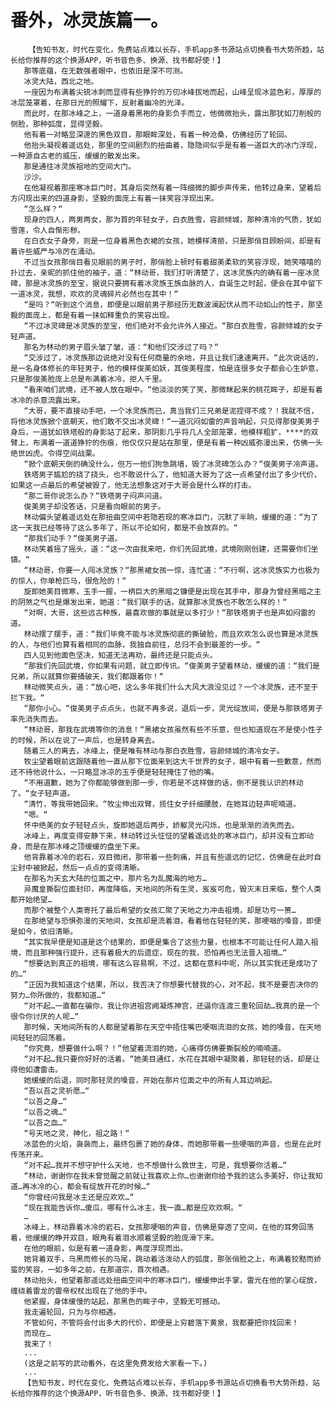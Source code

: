 # 番外，冰灵族篇一。
        【告知书友，时代在变化，免费站点难以长存，手机app多书源站点切换看书大势所趋，站长给你推荐的这个换源APP，听书音色多、换源、找书都好使！】
       那等底蕴，在无数强者眼中，也依旧是深不可测。
       冰灵大陆，西北之地。
       一座因为布满着尖锐冰刺而显得有些狰狞的万仞冰峰拔地而起，山峰呈现冰蓝色彩，厚厚的冰层笼罩着，在那日光的照耀下，反射着幽冷的光泽。
       而此时，在那冰峰之上，一道身着黑袍的身影负手而立，他微微抬头，露出那犹如刀削般的侧脸，那种弧度，显得坚毅。
       他有着一对略显深邃的黑色双目，那眼眸深处，有着一种沧桑，仿佛经历了轮回。
       他抬头凝视着遥远处，那里的空间剧烈的扭曲着，隐隐间似乎是有着一道巨大的冰门浮现，一种源自古老的威压，缓缓的散发出来。
       那是通往冰灵族祖地的空间大门。
       沙沙。
       在他凝视着那座寒冰巨门时，其身后突然有着一阵细微的脚步声传来，他转过身来，望着后方闪现出来的四道身影，坚毅的面庞上有着一抹笑容浮现出来。
       “怎么样？“
       现身的四人，两男两女，那为首的年轻女子，白衣胜雪，容颜倾城，那种清冷的气质，犹如雪莲，令人自惭形秽。
       在白衣女子身旁，则是一位身着黑色衣裙的女孩，她模样清丽，只是那俏目顾盼间，却是有着许些威严与冷厉在涌动。
       不过当女孩那俏目看见眼前的男子时，那俏脸上顿时有着甜美柔软的笑容浮现，她笑嘻嘻的扑过去，亲昵的抓住他的袖子，道：“林动哥，我们打听清楚了，这冰灵族内的确有着一座冰灵碑，那是冰灵族的至宝，据说只要拥有着冰灵族王族血脉的人，自诞生之时起，便会在其中留下一道冰灵，我想，欢欢的灵魂碎片必然也在其中！“
       “是吗？“听到这个消息，即便是以眼前男子那经历无数波澜起伏从而不动如山的性子，那坚毅的面庞上，都是有着一抹如释重负的笑容出现。
       “不过冰灵碑是冰灵族的至宝，他们绝对不会允许外人接近。“那白衣胜雪，容颜倾城的女子轻声道。
       那名为林动的男子眉头皱了皱，道：“和他们交涉过了吗？“
       “交涉过了，冰灵族那边说绝对没有任何商量的余地，并且让我们速速离开。“此次说话的，是一名身体修长的年轻男子，他的模样俊美如妖，其俊美程度，怕是连很多女子都会心生妒意，只是那俊美脸庞上总是布满着冰冷，拒人千里。
       “看来咱们武境，还不被人放在眼中。“他淡淡的笑了笑，那微眯起来的桃花眸子，却是有着冰冷的杀意流露出来。
       “大哥，要不直接动手吧，一个冰灵族而已，真当我们三兄弟是泥捏得不成？！我就不信，将他冰灵族掀个底朝天，他们敢不交出冰灵碑！“一道沉闷如雷的声音响起，只见得那俊美男子身后，一道犹如铁塔般的身影站了起来，那阴影几乎将几人全部笼罩，他模样粗犷，****的双臂上，布满着一道道狰狞的伤痕，他仅仅只是站在那里，便是有着一种凶威弥漫出来，仿佛一头绝世凶虎。令得空间战栗。
       “掀个底朝天倒的确没什么，但万一他们狗急跳墙，毁了冰灵碑怎么办？“俊美男子冷声道。
       铁塔男子尴尬的挠了挠头，也不敢说什么了，他知道大哥为了这一点希望付出了多少代价，如果这一点最后的希望被毁了，他无法想象这对于大哥会是什么样的打击。
       “那二哥你说怎么办？“铁塔男子闷声问道。
       俊美男子却没答话，只是看向眼前的男子。
       林动偏头望着遥远处在那扭曲空间中若隐若现的寒冰巨门，沉默了半晌，缓缓的道：“为了这一天我已经等待了这么多年了，所以不论如何，都是不会放弃的。“
       “那我们动手？“俊美男子道。
       林动笑着摇了摇头，道：“这一次由我来吧，你们先回武境，武境刚刚创建，还需要你们坐镇。“
       “林动哥，你要一人闯冰灵族？“那黑裙女孩一惊，连忙道：“不行啊，这冰灵族实力也极为的惊人，你单枪匹马，很危险的！“
       旋即她美目微寒，玉手一握，一柄巨大的黑暗之镰便是出现在其手中，那身为曾经黑暗之主的阴煞之气也是爆发出来，她道：“我们联手的话，就算那冰灵族也不敢怎么样的！“
       “对啊，大哥，这些远古种族，最喜欢做的事就是以多打少！“那铁塔男子也是声如闷雷的道。
       林动摆了摆手，道：“我们毕竟不能与冰灵族彻底的撕破脸，而且欢欢怎么说也算是冰灵族的人，与他们也算有着相同的血脉，我独自前往，总归不会到最差的一步。“
       四人见到他面色坚决，知道无法再劝，最终还是只能点头。
       “那我们先回武境，你如果有问题，就立即传讯。“俊美男子望着林动，缓缓的道：“我们是兄弟，所以就算你要捅破天，我们都跟着你！“
       林动微笑点头，道：“放心吧，这么多年我们什么大风大浪没见过？一个冰灵族，还不至于拦下我。“
       “那你小心。“俊美男子点点头，也就不再多说，退后一步，灵光绽放间，便是与那铁塔男子率先消失而去。
       “林动哥，那我在武境等你的消息！“黑裙女孩虽然有些不乐意，但也知道现在不是使小性子的时候，所以在说了一声后，也是转身离去。
       随着三人的离去，冰峰上，便是唯有林动与那白衣胜雪，容颜倾城的清冷女子。
       牧尘望着眼前这跟随着他一直从那下位面来到这大千世界的女子，眼中有着一些歉意，然而还不待他说什么，一只略显冰凉的玉手便是轻轻掩住了他的嘴。
       “不用道歉，她为了你都能够做到那一步，你若是不这样做的话，倒不是我认识的林动了。“女子轻声道。
       “清竹，等我带她回来。“牧尘伸出双臂，揽住女子纤细腰肢，在她耳边轻声呢喃道。
       “嗯。“
       怀中绝美的女子轻轻点头，旋即她退后两步，娇躯灵光闪烁，也是渐渐的消失而去。
       冰峰上，再度变得安静下来，林动转过头怔怔的望着遥远处的寒冰巨门，却并没有立即动身，而是在那冰峰之顶缓缓的盘坐下来。
       他背靠着冰冷的岩石，双目微闭，那带着一些刺痛，并且有些遥远的记忆，仿佛是在此时自尘封中被掀起，然后一点点的变得清晰。
       在那名为天玄大陆的位面之中，那片名为乱魔海的地方…
       异魔皇撕裂位面封印，再度降临，天地间的所有生灵，岌岌可危，毁灭末日来临，整个人类都开始绝望…
       而那个被整个人类寄托了最后希望的女孩汇聚了天地之力冲击祖境，却是功亏一篑…
       在那绝望与恐惧弥漫的天地间，女孩却是流着泪，看着他在轻轻的笑，那哽咽的嗓音，即便是如今，依旧清晰。
       “其实我早便是知道是这个结果的，即便是集合了这些力量，也根本不可能让任何人踏入祖境，而且那种强行提升，还有着极大的后遗症，现在的我，恐怕再也无法晋入祖境…“
       “想要达到真正的祖境，哪有这么容易啊，不过，这都在意料中呢，所以其实我还是成功了的…“
       “正因为我知道这个结果，所以，我否决了你想要代替我的心，对不起，我不是要否决你的努力…你所做的，我都知道…“
       “对不起…一直都在骗你，我让你进祖宫阙凝炼神宫，还逼你连渡三重轮回劫…我真的是一个很令你讨厌的人呢…“
       那时候，天地间所有的人都是望着那在天空中捂住嘴巴哽咽流泪的女孩，她的嗓音，在天地间轻轻的回荡着。
       “你究竟，想要做什么啊？！“他望着流泪的她，心痛得仿佛要撕裂般的喃喃道。
       “对不起…我只要你好好的活着。“她美目通红，水花在其眼中凝聚着，那轻轻的话，却是让得他如遭雷击。
       她缓缓的后退，同时那轻灵的嗓音，开始在那片位面之中的所有人耳边响起。
       “吾以吾之灵祈愿…“
       “以吾之身…“
       “以吾之魂…“
       “以吾之血…“
       “号天地之灵，神化，祖之路！“
       冰蓝色的火焰，袅袅而上，最终包裹了她的身体，而她那带着一些哽咽的声音，也是在此时传荡开来。
       “对不起…我并不想守护什么天地，也不想做什么救世主，可是，我想要你活着…“
       “林动，谢谢你在我未曾觉醒之前就让我喜欢上你…也谢谢你给予我的这么多美好，你让我知道…再冰冷的心，都会有绽放开花的时候…“
       “你曾经问我是冰主还是应欢欢…“
       “现在我能告诉你…傻瓜，哪有什么冰主，我一直…都是应欢欢啊。“
       …
       冰峰上，林动靠着冰冷的岩石，女孩那哽咽的声音，仿佛是穿透了空间，在他的耳旁回荡着，他缓缓的睁开双目，眼角有着泪水顺着坚毅的脸庞滑下来。
       在他的眼前，似是有着一道身影，再度浮现而出。
       她背着双手，乌黑而修长的马尾，跳动着活泼动人的弧度，那张俏脸之上，布满着狡黠而娇蛮的笑容，一如多年之前，在那道宗，首次相遇。
       林动抬头，他望着那遥远处扭曲空间中的寒冰巨门，缓缓伸出手掌，雷光在他的掌心绽放，缠绕着雷龙的雷帝权杖出现在了他的手中。
       他紧握，身体缓慢的站起，那黑色的眸子中，坚毅无可撼动。
       我走遍轮回，只为与你相遇。
       不管如何，不管将会付出多大的代价，即便是上穷碧落下黄泉，我都要把你找回来！
       而现在…
       我来了！
       ...
       (这是之前写的武动番外，在这里免费发给大家看一下。)
       ...
       【告知书友，时代在变化，免费站点难以长存，手机app多书源站点切换看书大势所趋，站长给你推荐的这个换源APP，听书音色多、换源、找书都好使！】